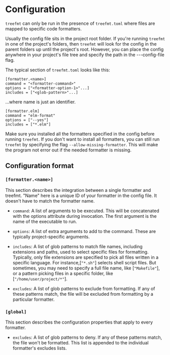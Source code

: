 # Configuration

`treefmt` can only be run in the presence of `treefmt.toml` where files are mapped to specific code formatters.

Usually the config file sits in the project root folder. If you're running `treefmt` in one of the project's folders, then `treefmt` will look for the config in the parent folders up until the project's root. However, you can place the config anywhere in your project's file tree and specify the path in the ---config-file flag.

The typical section of `treefmt.toml` looks like this:

```
[formatter.<name>]
command = "<formatter-command>"
options = ["<formatter-option-1>"...]
includes = ["<glob-pattern>"...]
```

...where name is just an identifier.

```
[formatter.elm]
command = "elm-format"
options = ["--yes"]
includes = ["*.elm"]
```

Make sure you installed all the formatters specified in the config before running `treefmt`. If you don't want to install all formatters, you can still run `treefmt` by specifying the flag `--allow-missing-formatter`. This will make the program not error out if the needed formatter is missing.

## Configuration format

### `[formatter.<name>]`

This section describes the integration between a single formatter and treefmt. "Name" here is a unique ID of your formatter in the config file. It doesn't have to match the formatter name.

- `command`: A list of arguments to be executed. This will be concatenated with the options attribute during invocation. The first argument is the name of the executable to run.
- `options`: A list of extra arguments to add to the command. These are typically project-specific arguments.
- `includes`: A list of glob patterns to match file names, including extensions and paths, used to select specific files for formatting. Typically, only file extensions are specified to pick all files written in a specific language. For instance,[`"*.sh"`] selects shell script files. But sometimes, you may need to specify a full file name, like [`"Makefile"`], or a pattern picking files in a specific folder, like [`"/home/user/project/*"`].

- `excludes`: A list of glob patterns to exclude from formatting. If any of these patterns match, the file will be excluded from formatting by a particular formatter.

### `[global]`

This section describes the configuration properties that apply to every formatter.

- `excludes`: A list of glob patterns to deny. If any of these patterns match, the file won't be formatted. This list is appended to the individual formatter's excludes lists.
